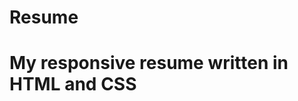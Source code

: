 
# Resume
My responsive resume written in HTML and CSS
============================================


